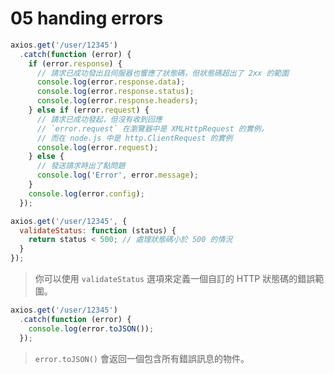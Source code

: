 # 05 handing errors

```js
axios.get('/user/12345')
  .catch(function (error) {
    if (error.response) {
      // 請求已成功發出且伺服器也響應了狀態碼，但狀態碼超出了 2xx 的範圍
      console.log(error.response.data);
      console.log(error.response.status);
      console.log(error.response.headers);
    } else if (error.request) {
      // 請求已成功發起，但沒有收到回應
      // `error.request` 在瀏覽器中是 XMLHttpRequest 的實例，
      // 而在 node.js 中是 http.ClientRequest 的實例
      console.log(error.request);
    } else {
      // 發送請求時出了點問題
      console.log('Error', error.message);
    }
    console.log(error.config);
  });
```

```js
axios.get('/user/12345', {
  validateStatus: function (status) {
    return status < 500; // 處理狀態碼小於 500 的情況
  }
});
```

> 你可以使用 `validateStatus` 選項來定義一個自訂的 HTTP 狀態碼的錯誤範圍。

```js
axios.get('/user/12345')
  .catch(function (error) {
    console.log(error.toJSON());
  });
``` 

> `error.toJSON()` 會返回一個包含所有錯誤訊息的物件。